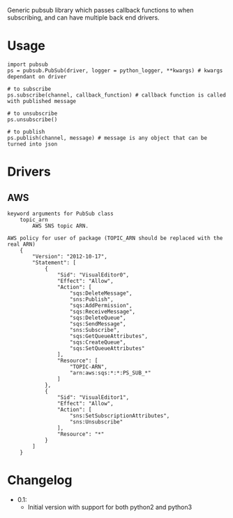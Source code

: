 Generic pubsub library which passes callback functions to when subscribing, and can have multiple back end drivers.

Usage
=====

    import pubsub
    ps = pubsub.PubSub(driver, logger = python_logger, **kwargs) # kwargs dependant on driver

    # to subscribe
    ps.subscribe(channel, callback_function) # callback function is called with published message

    # to unsubscribe
    ps.unsubscribe()
    
    # to publish
    ps.publish(channel, message) # message is any object that can be turned into json


Drivers
=======

AWS
---
    keyword arguments for PubSub class
        topic_arn
            AWS SNS topic ARN.
            
    AWS policy for user of package (TOPIC_ARN should be replaced with the real ARN)
       	{
            "Version": "2012-10-17",
            "Statement": [
                {
                    "Sid": "VisualEditor0",
                    "Effect": "Allow",
                    "Action": [
                        "sqs:DeleteMessage",
                        "sns:Publish",
                        "sqs:AddPermission",
                        "sqs:ReceiveMessage",
                        "sqs:DeleteQueue",
                        "sqs:SendMessage",
                        "sns:Subscribe",
                        "sqs:GetQueueAttributes",
                        "sqs:CreateQueue",
                        "sqs:SetQueueAttributes"
                    ],
                    "Resource": [
                        "TOPIC-ARN",
                        "arn:aws:sqs:*:*:PS_SUB_*"
                    ]
                },
                {
                    "Sid": "VisualEditor1",
                    "Effect": "Allow",
                    "Action": [
                        "sns:SetSubscriptionAttributes",
                        "sns:Unsubscribe"
                    ],
                    "Resource": "*"
                }
            ]
        }            
        

Changelog
==========
* 0.1:
    * Initial version with support for both python2 and python3

